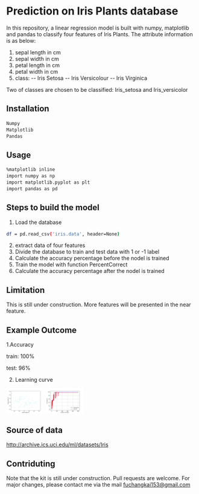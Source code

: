 # Prediction on Iris Plants database
In this repository, a linear regression model is built with numpy, matplotlib and pandas to classify four features of Iris Plants. The attribute information is as below:
1. sepal length in cm
2. sepal width in cm
3. petal length in cm
4. petal width in cm
5. class:
-- Iris Setosa
-- Iris Versicolour
-- Iris Virginica

Two of classes are chosen to be classified: Iris_setosa and Iris_versicolor

## Installation
```bash
Numpy
Matplotlib
Pandas
```

## Usage
```bash
%matplotlib inline
import numpy as np
import matplotlib.pyplot as plt
import pandas as pd
```

## Steps to build the model
1. Load the database
```bash
df = pd.read_csv('iris.data', header=None)
```
2. extract data of four features
3. Divide the database to train and test data with 1 or -1 label
4. Calculate the accuracy percentage before the nodel is trained 
5. Train the model with function PercentCorrect
5. Calculate the accuracy percentage after the nodel is trained 

## Limitation
This is still under construction. More features will be presented in the near feature.

## Example Outcome
1.Accuracy

train: 100%

test: 96%

2. Learning curve
<img src="image/Scatter%20plot%20of%20Iris%20Plants.PNG" width="100">

<img src="image/Learning%20curve.PNG" width="100">

## Source of data
http://archive.ics.uci.edu/ml/datasets/Iris

## Contriduting
Note that the kit is still under construction. Pull requests are welcome. For major changes, please contact me via the mail fuchangkai153@gmail.com
